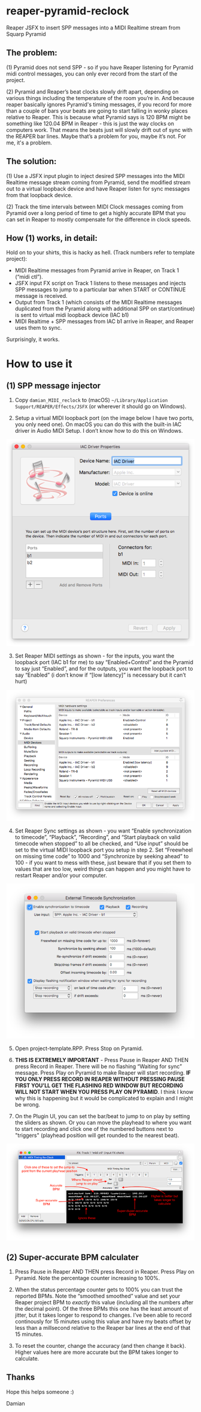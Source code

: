 # reaper-pyramid-reclock
Reaper JSFX to insert SPP messages into a MIDI Realtime stream from Squarp Pyramid

## The problem:

(1) Pyramid does not send SPP - so if you have Reaper listening for Pyramid midi control messages, you can only ever record from the start of the project.

(2) Pyramid and Reaper’s beat clocks slowly drift apart, depending on various things including the temperature of the room you’re in. And because reaper basically ignores Pyramid's timing messages, if you record for more than a couple of bars your beats are going to start falling in wonky places relative to Reaper. This is because what Pyramid says is 120 BPM might be something like 120.04 BPM in Reaper - this is just the way clocks on computers work. That means the beats just will slowly drift out of sync with the REAPER bar lines. Maybe that’s a problem for you, maybe it’s not. For me, it's a problem.

## The solution:

(1) Use a JSFX input plugin to inject desired SPP messages into the MIDI Realtime message stream coming from Pyramid, send the modified stream out to a virtual loopback device and have Reaper listen for sync messages from that loopback device.

(2) Track the time intervals between MIDI Clock messages coming from Pyramid over a long period of time to get a highly accurate BPM that you can set in Reaper to mostly compensate for the difference in clock speeds.

## How (1) works, in detail:

Hold on to your shirts, this is hacky as hell. (Track numbers refer to template project):

* MIDI Realtime messages from Pyramid arrive in Reaper, on Track 1 (“midi ctl”).
* JSFX input FX script on Track 1 listens to these messages and injects SPP messages to jump to a particular bar when START or CONTINUE message is received.
* Output from Track 1 (which consists of the MIDI Realtime messages duplicated from the Pyramid along with additional SPP on start/continue) is sent to virtual midi loopback device (IAC b1)
* MIDI Realtime + SPP messages from IAC b1 arrive in Reaper, and Reaper uses them to sync.

Surprisingly, it works.


# How to use it

## (1) SPP message injector

1. Copy `damian_MIDI_reclock` to (macOS) `~/Library/Application Support/REAPER/Effects/JSFX` (or wherever it should go on Windows).

2. Setup a virtual MIDI loopback port (on the image below I have two ports, you only need one). On macOS you can do this with the built-in IAC driver in Audio MIDI Setup. I don’t know how to do this on Windows.

![IAC settings](https://github.com/damian0815/reaper-pyramid-reclock/raw/main/How-to/Audio%20MIDI%20Setup%20-%20IAC%20driver.png)

3. Set Reaper MIDI settings as shown - for the inputs, you want the loopback port (IAC b1 for me) to say “Enabled+Control” and the Pyramid to say just “Enabled”, and for the outputs, you want the loopback port to say “Enabled” (i don’t know if “\[low latency\]” is necessary but it can’t hurt)

![Reaper MIDI settings](https://github.com/damian0815/reaper-pyramid-reclock/raw/main/How-to/REAPER%20-%20MIDI%20settings.png)

4. Set Reaper Sync settings as shown - you want “Enable synchronization to timecode”, “Playback”, “Recording”, and “Start playback on valid timecode when stopped” to all be checked, and “Use input” should be set to the virtual MIDI loopback port you setup in step 2. Set “Freewheel on missing time code” to 1000 and “Synchronize by seeking ahead” to 100 - if you want to mess with these, just beware that if you set them to values that are too low, weird things can happen and you might have to restart Reaper and/or your computer.

![Reaper sync settings](https://github.com/damian0815/reaper-pyramid-reclock/raw/main/How-to/REAPER%20-%20sync%20settings.png)

5. Open project-template.RPP. Press Stop on Pyramid.

6. **THIS IS EXTREMELY IMPORTANT** - Press Pause in Reaper AND THEN press Record in Reaper. There will be no flashing “Waiting for sync” message. Press Play on Pyramid to make Reaper will start recording. **IF YOU ONLY PRESS RECORD IN REAPER WITHOUT PRESSING PAUSE FIRST YOU’LL GET THE FLASHING RED WINDOW BUT RECORDING WILL NOT START WHEN YOU PRESS PLAY ON PYRAMID**. I think I know why this is happening but it would be complicated to explain and I might be wrong.

7. On the Plugin UI, you can set the bar/beat to jump to on play by setting the sliders as shown. Or you can move the playhead to where you want to start recording and click one of the numbered buttons next to "triggers" (playhead position will get rounded to the nearest beat).

![JSFX plugin UI](https://github.com/damian0815/reaper-pyramid-reclock/raw/main/How-to/plugin-ui.png)


## (2) Super-accurate BPM calculater

1. Press Pause in Reaper AND THEN press Record in Reaper. Press Play on Pyramid. Note the percentage counter increasing to 100%. 

2. When the status percentage counter gets to 100% you can trust the reported BPMs. Note the “smoothed smoothed” value and set your Reaper project BPM to *exactly* this value (including all the numbers after the decimal point). Of the three BPMs this one has the least amount of jitter, but it takes longer to respond to changes. I’ve been able to record continously for 15 minutes using this value and have my beats offset by less than a millsecond relative to the Reaper bar lines at the end of that 15 minutes.

3. To reset the counter, change the accuracy (and then change it back). Higher values here are more accurate but the BPM takes longer to calculate.

## Thanks

Hope this helps someone :)

Damian
